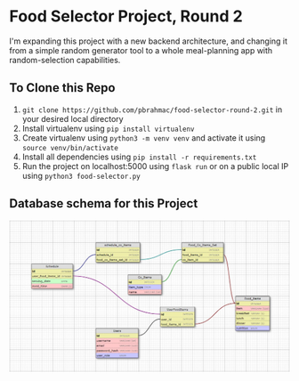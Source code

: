 # Food Selector Project, Round 2

I'm expanding this project with a new backend architecture, and changing it from a simple random generator tool to a whole meal-planning app with random-selection capabilities.

## To Clone this Repo
1. `git clone https://github.com/pbrahmac/food-selector-round-2.git` in your desired local directory
2. Install virtualenv using `pip install virtualenv`
3. Create virtualenv using `python3 -m venv venv` and activate it using `source venv/bin/activate`
4. Install all dependencies using `pip install -r requirements.txt`
5. Run the project on localhost:5000 using `flask run` or on a public local IP using `python3 food-selector.py`

## Database schema for this Project

![database schema](database_schema.jpg)